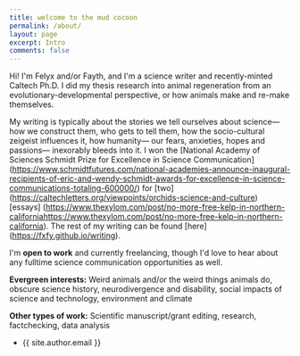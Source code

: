 ```yaml
---
title: welcome to the mud cocoon
permalink: /about/
layout: page
excerpt: Intro
comments: false
---
```

Hi! I'm Felyx and/or Fayth, and I'm a science writer and recently-minted Caltech Ph.D. I did my thesis research into animal regeneration from an evolutionary-developmental perspective, or how animals make and re-make themselves. 

My writing is typically about the stories we tell ourselves about science— how we construct them, who gets to tell them, how the socio-cultural zeigeist influences it, how humanity— our fears, anxieties, hopes and passions— inexorably bleeds into it. I won the [National Academy of Sciences Schmidt Prize for Excellence in Science Communication] (https://www.schmidtfutures.com/national-academies-announce-inaugural-recipients-of-eric-and-wendy-schmidt-awards-for-excellence-in-science-communications-totaling-600000/) for [two] (https://caltechletters.org/viewpoints/orchids-science-and-culture) [essays] (https://www.thexylom.com/post/no-more-free-kelp-in-northern-californiahttps://www.thexylom.com/post/no-more-free-kelp-in-northern-california). The rest of my writing can be found [here] (https://fxfy.github.io/writing).

I'm **open to work** and currently freelancing, though I'd love to hear about any fulltime science communication opportunities as well. 

**Evergreen interests:**
Weird animals and/or the weird things animals do, obscure science history, neurodivergence and disability, social impacts of science and technology, environment and climate

**Other types of work:**
Scientific manuscript/grant editing, research, factchecking, data analysis

- {{ site.author.email }}
